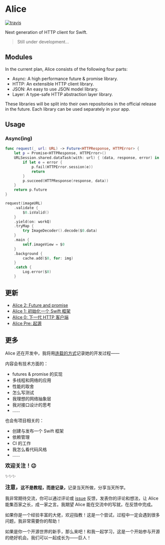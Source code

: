 # Alice

[![travis](https://img.shields.io/travis/luoxiu/Alice.svg)](https://travis-ci.org/luoxiu/Alice)

Next generation of HTTP client for Swift.

> Still under development...

## Modules

In the current plan, Alice consists of the following four parts:

- Async: A high performance future & promise library.
- HTTP: An extensible HTTP client library.
- JSON: An easy to use JSON model library.
- Layer: A type-safe HTTP abstraction layer library.

These libraries will be split into their own repositories in the official release in the future. Each library can be used separately in your app.

## Usage

### Async(ing)

```swift
func request(_ url: URL) -> Future<HTTPResponse, HTTPError> {
    let p = Promise<HTTPResponse, HTTPError>()
    URLSession.shared.dataTask(with: url) { (data, response, error) in
        if let e = error {
            p.fail(HTTPError.session(e))
            return
        }
        p.succeed(HTTPResponse(response, data))
    }
    return p.future
}

request(imageURL)
    .validate {
        $0.isValid()
    }
    .yield(on: workQ)
    .tryMap {
        try ImageDecoder().decode($0.data)
    }
    .main {
        self.imageView = $0
    }
    .background {
        cache.add($0, for: img)
    }
    .catch {
        Log.error($0)
    }
```

## 更新

- [Alice 2: Future and promise](https://v2ambition.com/posts/alice-2-future-and-promise/)
- [Alice 1: 初始化一个 Swift 框架](https://v2ambition.com/posts/alice-1-init-a-swift-package/)
- [Alice 0: 下一代 HTTP 客户端](https://v2ambition.com/posts/alice-0-next-generation-of-http-client/)
- [Alice Pre: 起源](https://v2ambition.com/posts/alice-pre/)

## 更多

Alice 还在开发中，我将用[连载的方式](https://v2ambition.com/tags/alice-serial/)记录她的开发过程——

内容会有技术方面的：

- futures & promise 的实现
- 多线程和网络的应用
- 性能的取舍
- 怎么写测试
- 我理想的网络抽象层
- 我对接口设计的思考
- ……

也会有项目相关的：

- 创建与发布一个 Swift 框架
- 依赖管理
- CI 的工作
- 我怎么看代码风格
- ……

<b><big>欢迎关注！😉</big></b>

✨✨✨

<b><big>注意，</big>这不是教程，而是记录，</b>记录当天所做，分享当天所学。

我非常期待交流，你可以通过评论或 [issue](https://github.com/luoxiu/alice/issues) 反馈，发表你的评论和想法，让 Alice 能集百家之长，成一家之言。我期望 Alice 能在交流中的写就，在反馈中完成。

如果你是一个经验丰富的大佬，欢迎指教！这是一个尝试，过程中一定会遇到很多问题，我非常需要你的帮助！

如果是你一个开源世界的新手，那么来吧！和我一起学习，这是一个开始参与开源的绝好机会。我们可以一起成长为——巨人！
